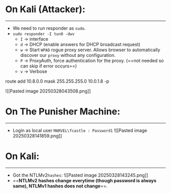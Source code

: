 # On Kali (Attacker):
---
- We need to run responder as `sudo`.
- `sudo responder -I tun0 -dwv`
	- `I` -> interface
	- `d` -> DHCP (enable answers for DHCP broadcast request)
	- `w` -> Start `WPAD` rogue proxy server. Allows browser to automatically discover our `proxy` without any configuration. 
	- `P` -> ProxyAuth, force authentication for the proxy. (==not needed so can skip if error occurs==)
	- `v` -> Verbose

route add 10.8.0.0 mask 255.255.255.0 10.0.1.8 -p


![[Pasted image 20250328043508.png]]

# On The Punisher Machine:
----
- Login as local user `MARVEL\fcastle : Password1`
![[Pasted image 20250328141859.png]]

# On Kali:
---
- Got the NTLMv2`hashes`:
![[Pasted image 20250328143245.png]]
- ==**NTLMv2 hashes change everytime (though password is always same), NTLMv1 hashes does not change**==. 